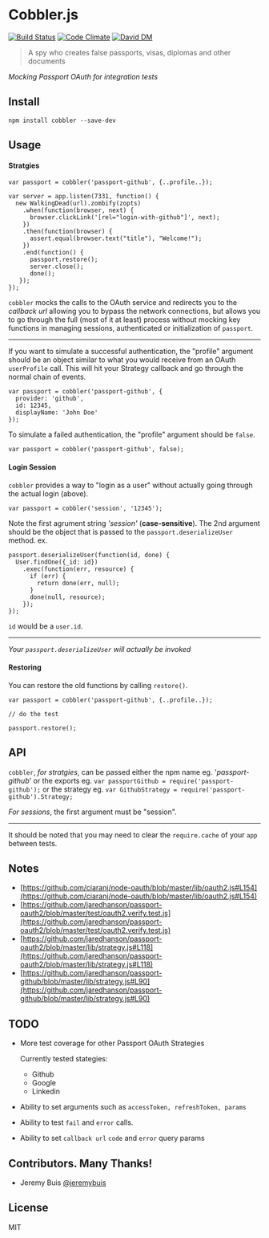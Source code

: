 # Cobbler.js

[![Build Status](https://travis-ci.org/nowk/cobbler.js.svg?branch=master)](https://travis-ci.org/nowk/cobbler.js)
[![Code Climate](https://codeclimate.com/github/nowk/cobbler.js.png)](https://codeclimate.com/github/nowk/cobbler.js)
[![David DM](https://david-dm.org/nowk/cobbler.js.png)](https://david-dm.org/nowk/cobbler.js)

> A spy who creates false passports, visas, diplomas and other documents

*Mocking Passport OAuth for integration tests*

## Install

    npm install cobbler --save-dev

## Usage

#### Stratgies

    var passport = cobbler('passport-github', {..profile..});

    var server = app.listen(7331, function() {
      new WalkingDead(url).zombify(zopts)
        .when(function(browser, next) {
          browser.clickLink('[rel="login-with-github"]', next);
        })
        .then(function(browser) {
          assert.equal(browser.text("title"), "Welcome!");
        })
        .end(function() {
          passport.restore();
          server.close();
          done();
       });
    });

`cobbler` mocks the calls to the OAuth service and redirects you to the *callback url* allowing you to bypass the network connections, but allows you to go through the full (most of it at least) process without mocking key functions in managing sessions, authenticated or initialization of `passport`.

---

If you want to simulate a successful authentication, the "profile" argument should be an object similar to what you would receive from an OAuth `userProfile` call. This will hit your Strategy callback and go through the normal chain of events.

    var passport = cobbler('passport-github', {
      provider: 'github',
      id: 12345,
      displayName: 'John Doe'
    });

To simulate a failed authentication, the "profile" argument should be `false`.

    var passport = cobbler('passport-github', false);


#### Login Session

`cobbler` provides a way to "login as a user" without actually going through the actual login (above).

    var passport = cobbler('session', '12345');

Note the first agrument string *'session'* (**case-sensitive**). The 2nd argument should be the object that is passed to the `passport.deserializeUser` method. ex.

    passport.deserializeUser(function(id, done) {
      User.findOne({_id: id})
        .exec(function(err, resource) {
          if (err) {
            return done(err, null);
          }
          done(null, resource);
        });
    });

`id` would be a `user.id`.

---

*Your `passport.deserializeUser` will actually be invoked*

#### Restoring

You can restore the old functions by calling `restore()`.

    var passport = cobbler('passport-github', {..profile..});

    // do the test

    passport.restore();

## API

`cobbler`, *for stratgies*, can be passed either the npm name eg. '*passport-github*' or the exports eg. `var passportGithub = require('passport-github');` or the strategy eg. `var GithubStrategy = require('passport-github').Strategy;`

*For sessions*, the first argument must be "session".

---

It should be noted that you may need to clear the `require.cache` of your `app` between tests.

## Notes

  * [https://github.com/ciaranj/node-oauth/blob/master/lib/oauth2.js#L154](https://github.com/ciaranj/node-oauth/blob/master/lib/oauth2.js#L154)
  * [https://github.com/jaredhanson/passport-oauth2/blob/master/test/oauth2.verify.test.js](https://github.com/jaredhanson/passport-oauth2/blob/master/test/oauth2.verify.test.js)
  * [https://github.com/jaredhanson/passport-oauth2/blob/master/lib/strategy.js#L118](https://github.com/jaredhanson/passport-oauth2/blob/master/lib/strategy.js#L118)
  * [https://github.com/jaredhanson/passport-github/blob/master/lib/strategy.js#L90](https://github.com/jaredhanson/passport-github/blob/master/lib/strategy.js#L90)

## TODO

  * More test coverage for other Passport OAuth Strategies

    Currently tested stategies:

      * Github
      * Google
      * Linkedin

  * Ability to set arguments such as `accessToken, refreshToken, params`
  * Ability to test `fail` and `error` calls.
  * Ability to set `callback url` `code` and `error` query params

## Contributors. Many Thanks!

* Jeremy Buis [@jeremybuis](https://github.com/jeremybuis)

## License

MIT

